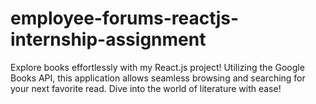# employee-forums-reactjs-internship-assignment
Explore books effortlessly with my React.js project! Utilizing the Google Books API, this application allows seamless browsing and searching for your next favorite read. Dive into the world of literature with ease!
